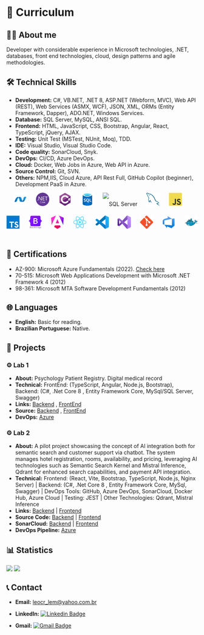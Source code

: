# 💼 Curriculum  

## 👨‍💻 About me

Developer with considerable experience in Microsoft technologies, .NET, databases, front end technologies, cloud, design patterns and agile methodologies.

## 🛠️ Technical Skills

- **Development:**  C#, VB.NET, .NET 8, ASP.NET (Webform, MVC), Web API (REST), Web Services (ASMX, WCF), JSON, XML, ORMs (Entity Framework, Dapper), ADO.NET, Windows Services.
- **Database:** SQL Server, MySQL, ANSI SQL.
- **Frontend:** HTML, JavaScript, CSS, Bootstrap, Angular, React, TypeScript, jQuery, AJAX.
- **Testing:** Unit Test (MSTest, NUnit, Moq), TDD.
- **IDE:** Visual Studio, Visual Studio Code.
- **Code quality:** SonarCloud, Snyk. 
- **DevOps:** CI/CD, Azure DevOps.
- **Cloud:** Docker, Web Jobs in Azure, Web API in Azure.
- **Source Control:** Git, SVN.
- **Others:** NPM,IIS, Cloud Azure, API Rest Full, GitHub Copilot (beginner), Development PaaS in Azure.

<div style="display: inline-block; line-height: 60px;">
  &nbsp;&nbsp;&nbsp;&nbsp;
  <img width="35" height="35" src="https://raw.githubusercontent.com/devicons/devicon/master/icons/dot-net/dot-net-original.svg" alt="dot net core" title="Dot Net">
  &nbsp;&nbsp;&nbsp;&nbsp;
  <img width="35" height="35" src="https://raw.githubusercontent.com/devicons/devicon/master/icons/dotnetcore/dotnetcore-original.svg" alt="dot net core" title="Dot Net Core">
  &nbsp;&nbsp;&nbsp;&nbsp;
  <img width="35" height="35" src="https://raw.githubusercontent.com/devicons/devicon/master/icons/csharp/csharp-original.svg" alt="C#" title="C#">
  &nbsp;&nbsp;&nbsp;&nbsp;
  <img width="35" height="35" src="https://raw.githubusercontent.com/devicons/devicon/master/icons/azuresqldatabase/azuresqldatabase-original.svg" alt="SQL Azure" title="SQL Azure">
  &nbsp;&nbsp;&nbsp;&nbsp;
  <img width="35" height="35" src="https://cdn.jsdelivr.net/gh/devicons/devicon@latest/icons/microsoftsqlserver/microsoftsqlserver-plain-wordmark.svg" alt="SQL Server" title="SQL Server">
  &nbsp;&nbsp;&nbsp;&nbsp;
  <img width="35" height="35" src="https://raw.githubusercontent.com/devicons/devicon/master/icons/mysql/mysql-original.svg" alt="MySQL" title="MySQL">
  &nbsp;&nbsp;&nbsp;&nbsp;
  <img width="35" height="35" src="https://raw.githubusercontent.com/devicons/devicon/master/icons/javascript/javascript-original.svg" alt="JavaScript" title="JavaScript">
  &nbsp;&nbsp;&nbsp;&nbsp;
  <img width="35" height="35" src="https://raw.githubusercontent.com/devicons/devicon/master/icons/typescript/typescript-original.svg" alt="TypeScript" title="TypeScript">
  &nbsp;&nbsp;&nbsp;&nbsp;
  <img width="35" height="35" src="https://raw.githubusercontent.com/devicons/devicon/master/icons/bootstrap/bootstrap-original-wordmark.svg" alt="Bootstrap" title="Bootstrap">
  &nbsp;&nbsp;&nbsp;&nbsp;
  <img width="35" height="35" src="https://raw.githubusercontent.com/devicons/devicon/master/icons/angular/angular-original.svg" alt="Angular" title="Angular">
  &nbsp;&nbsp;&nbsp;&nbsp;
  <img width="35" height="35" src="https://raw.githubusercontent.com/devicons/devicon/master/icons/react/react-original.svg" alt="React" title="React">
  &nbsp;&nbsp;&nbsp;&nbsp;
  <img width="35" height="35" src="https://raw.githubusercontent.com/devicons/devicon/master/icons/vscode/vscode-original.svg" alt="Visual Studio Code" title="Visual Studio Code">
  &nbsp;&nbsp;&nbsp;&nbsp;
  <img width="35" height="35" src="https://raw.githubusercontent.com/devicons/devicon/master/icons/visualstudio/visualstudio-original.svg" alt="Visual Studio" title="Visual Studio">
  &nbsp;&nbsp;&nbsp;&nbsp;
  <img width="35" height="35" src="https://raw.githubusercontent.com/devicons/devicon/master/icons/git/git-original.svg" alt="Git" title="Git">
  &nbsp;&nbsp;&nbsp;&nbsp;
  <img width="35" height="35" src="https://raw.githubusercontent.com/devicons/devicon/master/icons/azuredevops/azuredevops-original.svg" alt="Azure DevOps" title="Azure DevOps">
  &nbsp;&nbsp;&nbsp;&nbsp;
  <img width="35" height="35" src="https://raw.githubusercontent.com/devicons/devicon/master/icons/docker/docker-original.svg" alt="Docker" title="Docker">
</div>


 ## 📜 Certifications

- AZ-900: Microsoft Azure Fundamentals (2022). [Check here](https://learn.microsoft.com/api/credentials/share/pt-br/LeoneRocha-4937/2DADE8788480B850?sharingId=9AB8F81F688EA53C)
- 70-515: Microsoft Web Applications Development with Microsoft .NET Framework 4 (2012)
- 98-361: Microsoft MTA Software Development Fundamentals (2012)

## 🌐 Languages

- **English:** Basic for reading.
- **Brazilian Portuguese:** Native.

## 📂 Projects

### ⚙️ Lab 1

- **About:** Psychology Patient Registry. Digital medical record
- **Technical:** FrontEnd: (TypeScript, Angular, Node.js, Bootstrap), Backend: (C#, .Net Core 8 , Entity Framework Core, MySql/SQL Server, Swagger)
- **Links:** [Backend](https://smartdigitalpsicoapi.azurewebsites.net/swagger/index.html) , [FrontEnd](https://smartdigitalpsicoui-d4e0bbcfaabrava8.brazilsouth-01.azurewebsites.net/)
- **Source:** [Backend](https://github.com/LeoneRocha/SmartDigitalPsicoAPI) , [FrontEnd](https://github.com/LeoneRocha/SmartDigitalPsicoUIDashboard)
- **DevOps:** [Azure](https://lionscorp.visualstudio.com/SMARTDIGITALPSICO) 

### ⚙️ Lab 2

- **About:** A pilot project showcasing the concept of AI integration both for semantic search and customer support via chatbot. The system manages hotel registration, rooms, availability, and pricing, leveraging AI technologies such as Semantic Search Kernel and Mistral Inference, Qdrant for enhanced search capabilities, and payment API integration.
- **Technical:** Frontend: (React, Vite, Bootstrap, TypeScript,  Node.js, Nginx Server) | Backend: (C#, .Net Core 8 , Entity Framework Core, MySql, Swagger) | DevOps Tools: GitHub, Azure DevOps, SonarCloud, Docker Hub, Azure Cloud | Testing: JEST | Other Technologies: Qdrant, Mistral Inference
- **Links:** [Backend](https://hotelwiseapi-hbcca8d5a7fae7hp.brazilsouth-01.azurewebsites.net/swagger/index.html) |  [Frontend](https://hotelwiseui-f7a7b5gqf0amdfdg.brazilsouth-01.azurewebsites.net/)  
- **Source Code:** [Backend](https://github.com/LeoneRocha/HotelWiseAPI) | [Frontend](https://github.com/LeoneRocha/HotelWiseUI) 
- **SonarCloud:** [Backend](https://sonarcloud.io/summary/new_code?id=lionscorp_hotelwiseapi&branch=master) | [Frontend](https://sonarcloud.io/summary/new_code?id=lionscorp_hotelwiseui&branch=master) 
- **DevOps Pipeline:** [Azure](https://lionscorp.visualstudio.com/VariousStudies/_build)  

## 📊 Statistics 


<a href="https://github.com/LeoneRocha"><img align="center" height="180rem" src="https://github-readme-stats.vercel.app/api?username=LeoneRocha&show_icons=true&theme=dark"></a>
<a href="https://github.com/LeoneRocha"><img align="center" height="180rem" src="https://github-readme-stats.vercel.app/api/top-langs/?username=LeoneRocha&layout=compact&theme=dark"></a>
 
## 📞 Contact

- **Email:** leocr_lem@yahoo.com.br
 
- **LinkedIn:** [![Linkedin Badge](https://img.shields.io/badge/-Leone-blue?style=flat-square&logo=Linkedin&logoColor=white&link=https://www.linkedin.com/in/leone-costa-rocha-14049722)](https://www.linkedin.com/in/leone-costa-rocha-14049722) 

- **Gmail:** [![Gmail Badge](https://img.shields.io/badge/-leonecrocha@gmail.com-c14438?style=flat-square&logo=Gmail&logoColor=white&link=mailto:leonecrocha@gmail.com)](mailto:leonecrocha@gmail.com)
